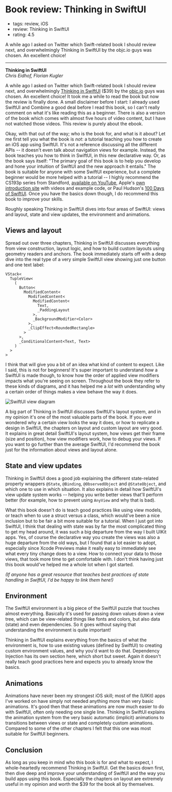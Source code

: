 # Book review: Thinking in SwiftUI
- tags: review, iOS
- review: Thinking in SwiftUI
- rating: 4.5

A while ago I asked on Twitter which Swift-related book I should review next, and overwhelmingly Thinking in SwiftUI by the objc.io guys was chosen. An excellent choice!

---

**Thinking in SwiftUI**  
*Chris Eidhof, Florian Kugler*

A while ago I asked on Twitter which Swift-related book I should review next, and overwhelmingly [Thinking in SwiftUI](https://www.objc.io/books/thinking-in-swiftui/) ($39) by the [objc.io](https://www.objc.io) guys was chosen. An excellent choice! It took me a while to read the book but now the review is finally done. A small disclaimer before I start: I already used SwiftUI and Combine a good deal before I read this book, so I can't really comment on what it's like reading this as a beginner. There is also a version of the book which comes with almost five hours of video content, but I have not watched those videos. This review is purely about the ebook.

Okay, with that out of the way; who is the book for, and what is it about? Let me first tell you what the book is *not*: a tutorial teaching you how to create an iOS app using SwiftUI. It's not a reference discussing all the different APIs -- it doesn't even talk about navigation views for example. Instead, the book teaches you how to think in SwiftUI, in this new declarative way. Or, as the book says itself: "The primary goal of this book is to help you develop and hone your intuition of SwiftUI and the new approach it entails." The book is suitable for anyone with some SwiftUI experience, but a complete beginner would be more helped with a tutorial -- I highly recommend the CS193p series from Standford, [available on YouTube](https://www.youtube.com/watch?v=jbtqIBpUG7g), Apple's [own introduction site](https://developer.apple.com/tutorials/swiftui) with videos and example code, or Paul Hudson's [100 Days of SwiftUI](https://www.hackingwithswift.com/100/swiftui). Once you have the basics down though, I do recommend this book to improve your skills. 

Roughly speaking Thinking in SwiftUI dives into four areas of SwiftUI: views and layout, state and view updates, the environment and animations.

## Views and layout
Spread out over three chapters, Thinking in SwiftUI discusses everything from view construction, layout logic, and how to build custom layouts using geometry readers and anchors. The book immediately starts off with a deep dive into the real type of a very simple SwiftUI view showing just one button and one text label:

```
VStack<
  TupleView<
    (
      Button<
        ModifiedContent<
          ModifiedContent<
            ModifiedContent<
              Text,
              _PaddingLayout
            >,
            _BackgroundModifier<Color>
          >,
          _ClipEffect<RoundedRectangle>
        >
      >,
      _ConditionalContent<Text, Text>
    )
  >
>
```

I think that will give you a bit of an idea what kind of content to expect. Like I said, this is not for beginners! It's super important to understand *how* a SwiftUI is made though, to know how the order of applied view modifiers impacts what you're seeing on screen. Throughout the book they refer to these kinds of diagrams, and it has helped me a *lot* with understanding why a certain order of things makes a view behave the way it does.

![SwiftUI view diagram](/articles/images/swiftui-diagram.png)

A big part of Thinking in SwiftUI discusses SwiftUI's layout system, and in my opinion it's one of the most valuable parts of the book. If you ever wondered why a certain view looks the way it does, or how to replicate a design in SwiftUI, the chapters on layout and custom layout are very good. It explains in great detail SwiftUI's layout system, how views get their frame (size and position), how view modifiers work, how to debug your views. If you want to go further than the average SwiftUI, I'd recommend the book just for the information about views and layout alone.

## State and view updates
Thinking in SwiftUI does a good job explaining the different state-related property wrappers `@State`, `@Binding`, `@ObservedObject` and `@StateObject`, and which one to use in which situation. It also explains in detail how SwiftUI's view update system works -- helping you write better views that'll perform better (for example, how to prevent using `AnyView` and why that is bad).

What this book doesn't do is teach good practices like using view models, or teach when to use a struct versus a class, which would've been a nice inclusion but to be fair a bit more suitable for a tutorial. When I just got into SwiftUI, I think that dealing with state was by far the most complicated thing to get my head around, it was such a big departure from the way I built UIKit apps. Yes, of course the declarative way you create the views was also a huge departure from the old ways, but I found that a lot easier to adopt, especially since Xcode Previews make it really easy to immediately see what every tiny change does to a view. How to connect your data to those views, that took more time to get comfortable with. I don't think having just this book would've helped me a whole lot when I got started.

*(If anyone has a great resource that teaches best practices of state handling in SwiftUI, I'd be happy to link them here!)*

## Environment
The SwiftUI environment is a big piece of the SwiftUI puzzle that touches almost everything. Basically it's used for passing down values down a view tree, which can be view-related things like fonts and colors, but also data (state) and even dependencies. So it goes without saying that understanding the environment is quite important!

Thinking in SwiftUI explains everything from the basics of what the environment is, how to use existing values (defined by SwiftUI) to creating custom environment values, and why you'd want to do that. Dependency Injection has its own section here, which short but sweet. Again it doesn't really teach good practices here and expects you to already know the basics.

## Animations
Animations have never been my strongest iOS skill; most of the (UIKit) apps I've worked on have simply not needed anything more than very basic animations. It's good then that these animations are now much easier to do with SwiftUI, often only needing one single line. Thinking in SwiftUI explains the animation system from the very basic automatic (implicit) animations to transitions between views or state and completely custom animations. Compared to some of the other chapters I felt that this one was most suitable for SwiftUI beginners.

## Conclusion
As long as you keep in mind who this book is for and what to expect, I whole-heartedly recommend Thinking in SwiftUI. Get the basics down first, then dive deep and improve your understanding of SwiftUI and the way you build apps using this book. Especially the chapters on layout are extremely useful in my opinion and worth the $39 for the book all by themselves.